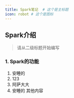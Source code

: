 ```yaml
---
title: Spark笔记  # 这个是主标题
icon: robot # 这个是图标
---
```


## Spark介绍 
> 请从二级标题开始编写
### 1. Spark的功能
1. 安睡的
2. 123
3. 阿萨大大
4. 安睡的
其他内容